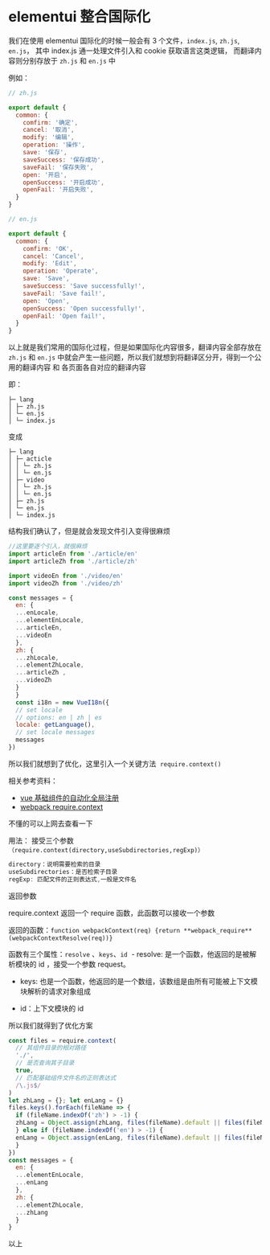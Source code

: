 ​

# elementui 整合国际化

我们在使用 elementui 国际化的时候一般会有 3 个文件，`index.js`, `zh.js`, `en.js`，
其中 index.js 通一处理文件引入和 cookie 获取语言这类逻辑，
而翻译内容则分别存放于 `zh.js` 和 `en.js` 中

例如：

```js
// zh.js

export default {
  common: {
    comfirm: '确定',
    cancel: '取消',
    modify: '编辑',
    operation: '操作',
    save: '保存',
    saveSuccess: '保存成功',
    saveFail: '保存失败',
    open: '开启',
    openSuccess: '开启成功',
    openFail: '开启失败',
  }
}

// en.js

export default {
  common: {
    comfirm: 'OK',
    cancel: 'Cancel',
    modify: 'Edit',
    operation: 'Operate',
    save: 'Save',
    saveSuccess: 'Save successfully!',
    saveFail: 'Save fail!',
    open: 'Open',
    openSuccess: 'Open successfully!',
    openFail: 'Open fail!',
  }
}
```

以上就是我们常用的国际化过程，但是如果国际化内容很多，翻译内容全部存放在 `zh.js` 和 `en.js` 中就会产生一些问题，所以我们就想到将翻译区分开，得到一个公用的翻译内容 和 各页面各自对应的翻译内容

即：

```
├─ lang
│ ├─ zh.js
│ └─ en.js
│ └─ index.js

```

变成

```
├─ lang
│ ├─ acticle
│ │ └─ zh.js
│ │ └─ en.js
│ ├─ video
│ │ └─ zh.js
│ │ └─ en.js
│ ├─ zh.js
│ └─ en.js
│ └─ index.js

```

结构我们确认了，但是就会发现文件引入变得很麻烦

```js
//这里要逐个引入，就很麻烦
import articleEn from './article/en'
import articleZh from './article/zh'

import videoEn from './video/en'
import videoZh from './video/zh'

const messages = {
  en: {
  ...enLocale,
  ...elementEnLocale,
  ...articleEn,
  ...videoEn
  },
  zh: {
  ...zhLocale,
  ...elementZhLocale,
  ...articleZh ,
  ...videoZh
  }
  }
  const i18n = new VueI18n({
  // set locale
  // options: en | zh | es
  locale: getLanguage(),
  // set locale messages
  messages
})
```

所以我们就想到了优化，这里引入一个关键方法  `require.context()`

相关参考资料：

- [vue 基础组件的自动化全局注册](https://cn.vuejs.org/v2/guide/components-registration.html#%E5%9F%BA%E7%A1%80%E7%BB%84%E4%BB%B6%E7%9A%84%E8%87%AA%E5%8A%A8%E5%8C%96%E5%85%A8%E5%B1%80%E6%B3%A8%E5%86%8C)
- [webpack require.context](https://webpack.docschina.org/guides/dependency-management/#requirecontext)

不懂的可以上网去查看一下

用法：
接受三个参数`（require.context(directory,useSubdirectories,regExp)）`

```js
directory：说明需要检索的目录
useSubdirectories：是否检索子目录
regExp: 匹配文件的正则表达式,一般是文件名
```

返回参数

require.context 返回一个 require 函数，此函数可以接收一个参数

返回的函数：`function webpackContext(req) {return **webpack_require**(webpackContextResolve(req))}`

函数有三个属性：`resolve` 、`keys`、`id`
 - resolve: 是一个函数，他返回的是被解析模块的 id ，接受一个参数 request。

- keys: 也是一个函数，他返回的是一个数组，该数组是由所有可能被上下文模块解析的请求对象组成

- id：上下文模块的 id

所以我们就得到了优化方案

```js
const files = require.context(
  // 其组件目录的相对路径
  './',
  // 是否查询其子目录
  true,
  // 匹配基础组件文件名的正则表达式
  /\.js$/
)
let zhLang = {}; let enLang = {}
files.keys().forEach(fileName => {
  if (fileName.indexOf('zh') > -1) {
  zhLang = Object.assign(zhLang, files(fileName).default || files(fileName))
  } else if (fileName.indexOf('en') > -1) {
  enLang = Object.assign(enLang, files(fileName).default || files(fileName))
  }
})
const messages = {
  en: {
  ...elementEnLocale,
  ...enLang
  },
  zh: {
  ...elementZhLocale,
  ...zhLang
  }
}
```

以上

​
